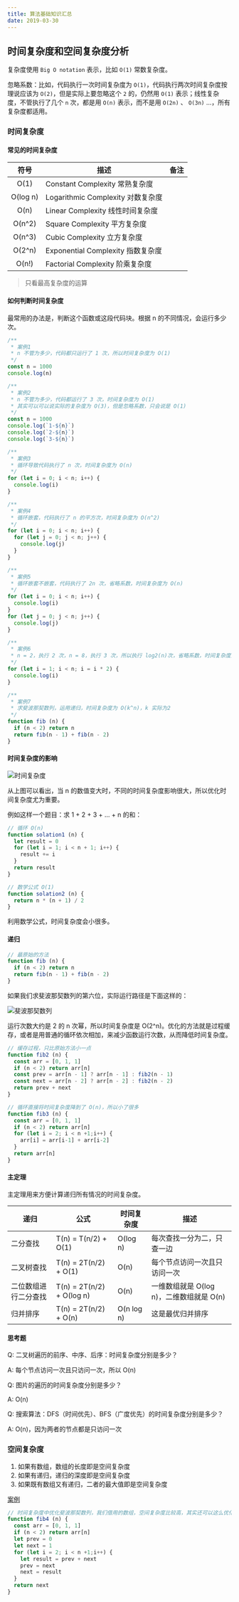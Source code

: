 ```yaml
---
title: 算法基础知识汇总
date: 2019-03-30
---
```


## 时间复杂度和空间复杂度分析

复杂度使用 `Big O notation` 表示，比如 `O(1)` 常数复杂度。

忽略系数：比如，代码执行一次时间复杂度为 `O(1)`，代码执行两次时间复杂度按理说应该为 `O(2)`，但是实际上要忽略这个 `2` 的，仍然用 `O(1)` 表示；线性复杂度，不管执行了几个 `n` 次，都是用 `O(n)` 表示，而不是用 `O(2n)` 、 `O(3n)` ...，所有复杂度都适用。

### 时间复杂度

#### 常见的时间复杂度

|符号|描述|备注|
|:-:|-|-|
|O(1)|Constant Complexity 常熟复杂度||
|O(log n)|Logarithmic Complexity 对数复杂度||
|O(n)|Linear Complexity 线性时间复杂度||
|O(n^2)|Square Complexity 平方复杂度||
|O(n^3)|Cubic Complexity 立方复杂度||
|O(2^n)|Exponential Complexity 指数复杂度||
|O(n!)|Factorial Complexity 阶乘复杂度||

> 只看最高复杂度的运算

#### 如何判断时间复杂度

最常用的办法是，判断这个函数或这段代码块。根据 n 的不同情况，会运行多少次。

```js
/** 
 * 案例1
 * n 不管为多少，代码都只运行了 1 次，所以时间复杂度为 O(1)
 */
const n = 1000
console.log(n)

/** 
 * 案例2
 * n 不管为多少，代码都运行了 3 次，时间复杂度为 O(1)
 * 其实可以可以说实际的复杂度为 O(3)，但是忽略系数，只会说是 O(1)
 */
const n = 1000
console.log(`1-${n}`)
console.log(`2-${n}`)
console.log(`3-${n}`)

/** 
 * 案例3
 * 循环导致代码执行了 n 次，时间复杂度为 O(n)
 */
for (let i = 0; i < n; i++) {
  console.log(i)
}

/** 
 * 案例4
 * 循环嵌套，代码执行了 n 的平方次，时间复杂度为 O(n^2)
 */
for (let i = 0; i < n; i++) {
  for (let j = 0; j < n; j++) {
    console.log(j)
  }
}

/** 
 * 案例5
 * 循环嵌套不嵌套，代码执行了 2n 次，省略系数，时间复杂度为 O(n)
 */
for (let i = 0; i < n; i++) {
  console.log(i)
}
for (let j = 0; j < n; j++) {
  console.log(j)
}

/** 
 * 案例6
 * n = 2，执行 2 次，n = 8，执行 3 次，所以执行 log2(n)次，省略系数，时间复杂度为 O(log(n))
 */
for (let i = 1; i < n; i = i * 2) {
  console.log(i)
}

/** 
 * 案例7
 * 求斐波那契数列，运用递归，时间复杂度为 O(k^n)，k 实际为2
 */
function fib (n) {
  if (n < 2) return n
  return fib(n - 1) + fib(n - 2)
}
```

#### 时间复杂度的影响

![时间复杂度](./images/1.png)

从上图可以看出，当 n 的数值变大时，不同的时间复杂度影响很大，所以优化时间复杂度尤为重要。

例如这样一个题目：求 1 + 2 + 3 + ... + n 的和：

```js
// 循环 O(n)
function solation1 (n) {
  let result = 0
  for (let i = 1; i < n + 1; i++) {
    result += i
  }
  return result
}

// 数学公式 O(1)
function solation2 (n) {
  return n * (n + 1) / 2
}
```

利用数学公式，时间复杂度会小很多。

#### 递归

```js
// 最原始的方法
function fib (n) {
  if (n < 2) return n
  return fib(n - 1) + fib(n - 2)
}
```

如果我们求斐波那契数列的第六位，实际运行路径是下面这样的：

![斐波那契数列](./images/2.png)

运行次数大约是 2 的 n 次幂，所以时间复杂度是 O(2^n)。优化的方法就是过程缓存，或者是用普通的循环依次相加，来减少函数运行次数，从而降低时间复杂度。

```js
// 缓存过程，只比原始方法小一点
function fib2 (n) {
  const arr = [0, 1, 1]
  if (n < 2) return arr[n]
  const prev = arr[n - 1] ? arr[n - 1] : fib2(n - 1)
  const next = arr[n - 2] ? arr[n - 2] : fib2(n - 2)
  return prev + next
}

// 循环直接将时间复杂度降到了 O(n)，所以小了很多
function fib3 (n) {
  const arr = [0, 1, 1]
  if (n < 2) return arr[n]
  for (let i = 2; i < n +1;i++) {
    arr[i] = arr[i-1] + arr[i-2]
  }
  return arr[n]
}
```

#### 主定理

主定理用来方便计算递归所有情况的时间复杂度。

|递归|公式|时间复杂度|描述|
|-|-|-|-|
|二分查找|T(n) = T(n/2) + O(1)|O(log n)|每次查找一分为二，只查一边|
|二叉树查找|T(n) = 2T(n/2) + O(1)|O(n)|每个节点访问一次且只访问一次|
|二位数组进行二分查找|T(n) = 2T(n/2) + O(log n)|O(n)|一维数组就是 O(log n)，二维数组就是 O(n)|
|归并排序|T(n) = 2T(n/2) + O(n)|O(n log n)|这是最优归并排序|

#### 思考题

Q: 二叉树遍历的前序、中序、后序：时间复杂度分别是多少？

A: 每个节点访问一次且只访问一次，所以 O(n)

Q: 图片的遍历的时间复杂度分别是多少？

A: O(n)

Q: 搜索算法：DFS（时间优先）、BFS（广度优先）的时间复杂度分别是多少？

A: O(n)，因为两者的节点都是只访问一次

### 空间复杂度

1. 如果有数组，数组的长度即是空间复杂度
2. 如果有递归，递归的深度即是空间复杂度
3. 如果既有数组又有递归，二者的最大值即是空间复杂度

[案例](https://leetcode-cn.com/problems/climbing-stairs/solution/pa-lou-ti-by-leetcode/)

```js
// 时间复杂度中优化斐波那契数列，我们借用的数组，空间复杂度比较高，其实还可以这么优化为 O(1)
function fib4 (n) {
  const arr = [0, 1, 1]
  if (n < 2) return arr[n]
  let prev = 0
  let next = 1
  for (let i = 2; i < n +1;i++) {
    let result = prev + next
    prev = next
    next = result
  }
  return next
}
```